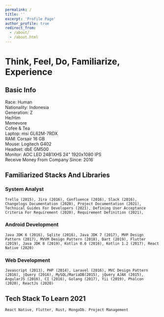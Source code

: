 ```yaml
---
permalink: /
title: ''
excerpt: 'Profile Page'
author_profile: true
redirect_from:
  - /about/
  - /about.html
---
```


# Think, Feel, Do, Familiarize, Experience

## Basic Info

Race: Human  
Nationality: Indonesia  
Generation: Z  
He/Him  
Memevore  
Cofee & Tea  
Laptop: msi GL62M-7RDX  
RAM: Corsair 16 GB  
Mouse: Logitech G402  
Headset: dbE GM500  
Monitor: AOC LED 24B1XHS 24" 1920x1080 IPS  
Receive Money From Company Since: 2016

## Familiarized Stacks And Libraries

### System Analyst

`Trello (2015), Jira (2016), Confluence (2016), Slack (2016), Changelogs Documentation (2020), Project Documentation (2021), Technical Guides For Developers (2021), Defining User Acceptance Criteria For Requirement (2020), Requirement Definition (2021),`

### Android Development

`Java JDK 6 (2016), Sqlite (2016), Java JDK 7 (2017), MVP Design Pattern (2017), MVVM Design Pattern (2018), Dart (2019), Flutter (2019), Java JDK 8 (2019), Kotlin 0.6 (2016), Kotlin 1.2 (2017), React Native (2020)`

### Web Development

`Javascript (2013), PHP (2014), Laravel (2016), MVC Design Pattern (2016), jQuery (2016), MySQL/MariaDB(2015), jQuery AJAX (2015), AngularJS (2016), CI (2016), Golang (2017), Yii (2019), Phalcon (2020), ReactJs (2020)`

## Tech Stack To Learn 2021

`
React Native, Flutter, Rust, MongoDb. Project Management
`
